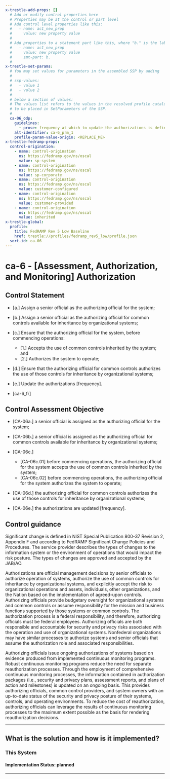 ```yaml
---
x-trestle-add-props: []
  # Add or modify control properties here
  # Properties may be at the control or part level
  # Add control level properties like this:
  #   - name: ac1_new_prop
  #     value: new property value
  #
  # Add properties to a statement part like this, where "b." is the label of the target statement part
  #   - name: ac1_new_prop
  #     value: new property value
  #     smt-part: b.
  #
x-trestle-set-params:
  # You may set values for parameters in the assembled SSP by adding
  #
  # ssp-values:
  #   - value 1
  #   - value 2
  #
  # below a section of values:
  # The values list refers to the values in the resolved profile catalog, and the ssp-values represent new values
  # to be placed in SetParameters of the SSP.
  #
  ca-06_odp:
    guidelines:
      - prose: frequency at which to update the authorizations is defined;
    alt-identifier: ca-6_prm_1
    profile-param-value-origin: <REPLACE_ME>
x-trestle-fedramp-props:
  control-origination:
    - name: control-origination
      ns: https://fedramp.gov/ns/oscal
      value: sp-system
    - name: control-origination
      ns: https://fedramp.gov/ns/oscal
      value: sp-corporate
    - name: control-origination
      ns: https://fedramp.gov/ns/oscal
      value: customer-configured
    - name: control-origination
      ns: https://fedramp.gov/ns/oscal
      value: customer-provided
    - name: control-origination
      ns: https://fedramp.gov/ns/oscal
      value: inherited
x-trestle-global:
  profile:
    title: FedRAMP Rev 5 Low Baseline
    href: trestle://profiles/fedramp_rev5_low/profile.json
  sort-id: ca-06
---
```


# ca-6 - \[Assessment, Authorization, and Monitoring\] Authorization

## Control Statement

- \[a.\] Assign a senior official as the authorizing official for the system;

- \[b.\] Assign a senior official as the authorizing official for common controls available for inheritance by organizational systems;

- \[c.\] Ensure that the authorizing official for the system, before commencing operations:

  - \[1.\] Accepts the use of common controls inherited by the system; and
  - \[2.\] Authorizes the system to operate;

- \[d.\] Ensure that the authorizing official for common controls authorizes the use of those controls for inheritance by organizational systems;

- \[e.\] Update the authorizations [frequency].

- \[ca-6_fr\]

## Control Assessment Objective

- \[CA-06a.\] a senior official is assigned as the authorizing official for the system;

- \[CA-06b.\] a senior official is assigned as the authorizing official for common controls available for inheritance by organizational systems;

- \[CA-06c.\]

  - \[CA-06c.01\] before commencing operations, the authorizing official for the system accepts the use of common controls inherited by the system;
  - \[CA-06c.02\] before commencing operations, the authorizing official for the system authorizes the system to operate;

- \[CA-06d.\] the authorizing official for common controls authorizes the use of those controls for inheritance by organizational systems;

- \[CA-06e.\] the authorizations are updated [frequency].

## Control guidance

Significant change is defined in NIST Special Publication 800-37 Revision 2, Appendix F and according to FedRAMP Significant Change Policies and Procedures. The service provider describes the types of changes to the information system or the environment of operations that would impact the risk posture. The types of changes are approved and accepted by the JAB/AO.

Authorizations are official management decisions by senior officials to authorize operation of systems, authorize the use of common controls for inheritance by organizational systems, and explicitly accept the risk to organizational operations and assets, individuals, other organizations, and the Nation based on the implementation of agreed-upon controls. Authorizing officials provide budgetary oversight for organizational systems and common controls or assume responsibility for the mission and business functions supported by those systems or common controls. The authorization process is a federal responsibility, and therefore, authorizing officials must be federal employees. Authorizing officials are both responsible and accountable for security and privacy risks associated with the operation and use of organizational systems. Nonfederal organizations may have similar processes to authorize systems and senior officials that assume the authorization role and associated responsibilities.

Authorizing officials issue ongoing authorizations of systems based on evidence produced from implemented continuous monitoring programs. Robust continuous monitoring programs reduce the need for separate reauthorization processes. Through the employment of comprehensive continuous monitoring processes, the information contained in authorization packages (i.e., security and privacy plans, assessment reports, and plans of action and milestones) is updated on an ongoing basis. This provides authorizing officials, common control providers, and system owners with an up-to-date status of the security and privacy posture of their systems, controls, and operating environments. To reduce the cost of reauthorization, authorizing officials can leverage the results of continuous monitoring processes to the maximum extent possible as the basis for rendering reauthorization decisions.

______________________________________________________________________

## What is the solution and how is it implemented?

<!-- For implementation status enter one of: implemented, partial, planned, alternative, not-applicable -->

<!-- Note that the list of rules under ### Rules: is read-only and changes will not be captured after assembly to JSON -->

### This System

<!-- Add implementation prose for the main This System component for control: ca-6 -->

#### Implementation Status: planned

______________________________________________________________________
